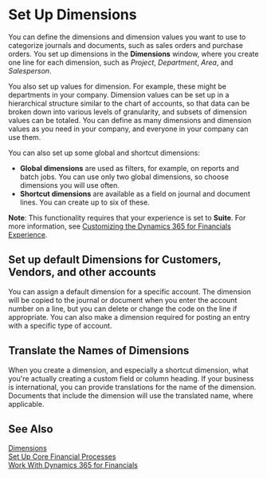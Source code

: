 <properties
                pageTitle="Set Up Dimensions| Financials"
                description="Describes how to set up dimensions."
                services="project-madeira"
                documentationCenter=""
                authors="bholtorf"/>

<tags
    ms.service="project-madeira"
    ms.topic="article"
    ms.devlang="na"
    ms.tgt_pltfrm="na"
    ms.workload="na"
    ms.date="11/17/2016"
    ms.author="bholtorf" />

# Set Up Dimensions
You can define the dimensions and dimension values you want to use to categorize journals and documents, such as sales orders and purchase orders. You set up dimensions in the **Dimensions** window, where you create one line for each dimension, such as *Project*, *Department*, *Area*, and *Salesperson*.

You also set up values for dimension. For example, these might be departments in your company. Dimension values can be set up in a hierarchical structure similar to the chart of accounts, so that data can be broken down into various levels of granularity, and subsets of dimension values can be totaled. You can define as many dimensions and dimension values as you need in your company, and everyone in your company can use them.

You can also set up some global and shortcut dimensions:  

- **Global dimensions** are used as filters, for example, on reports and batch jobs. You can use only two global dimensions, so choose dimensions you will use often.
- **Shortcut dimensions** are available as a field on journal and document lines. You can create up to six of these.  

**Note**: This functionality requires that your experience is set to **Suite**. For more information, see [Customizing the Dynamics 365 for Financials Experience](ui-experiences.md).

## Set up default Dimensions for Customers, Vendors, and other accounts  
You can assign a default dimension for a specific account. The dimension will be copied to the journal or document when you enter the account number on a line, but you can delete or change the code on the line if appropriate. You can also make a dimension required for posting an entry with a specific type of account.  

## Translate the Names of Dimensions
When you create a dimension, and especially a shortcut dimension, what you're actually creating a custom field or column heading. If your business is international, you can provide translations for the name of the dimension. Documents that include the dimension will use the translated name, where applicable.   

## See Also  
[Dimensions](finance-dimensions.md)  
[Set Up Core Financial Processes](finance-setup-finance.md)  
[Work With Dynamics 365 for Financials](ui-work-product.md)

